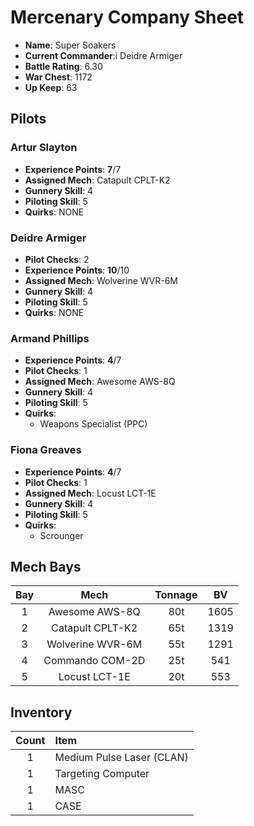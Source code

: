 # Mercenary Company Sheet

* **Name**: Super Soakers
* **Current Commander**:i Deidre Armiger
* **Battle Rating**: 6.30
* **War Chest**: 1172
* **Up Keep**: 63


## Pilots

### Artur Slayton

* **Experience Points**: **7**/7
* **Assigned Mech**: Catapult CPLT-K2
* **Gunnery Skill**: 4
* **Piloting Skill**: 5
* **Quirks**: NONE

### Deidre Armiger

* **Pilot Checks**: 2
* **Experience Points**: **10**/10
* **Assigned Mech**: Wolverine WVR-6M
* **Gunnery Skill**: 4
* **Piloting Skill**: 5
* **Quirks**: NONE

### Armand Phillips

* **Experience Points**: **4**/7
* **Pilot Checks**: 1
* **Assigned Mech**: Awesome AWS-8Q
* **Gunnery Skill**: 4
* **Piloting Skill**: 5
* **Quirks**:
    * Weapons Specialist (PPC)

### Fiona Greaves

* **Experience Points**: **4**/7
* **Pilot Checks**: 1
* **Assigned Mech**: Locust LCT-1E
* **Gunnery Skill**: 4
* **Piloting Skill**: 5
* **Quirks**:
    * Scrounger

## Mech Bays

| Bay | Mech             | Tonnage |  BV  |
|:---:|:----------------:|:-------:|:----:|
|  1  | Awesome AWS-8Q   | 80t     | 1605 |
|  2  | Catapult CPLT-K2 | 65t     | 1319 |
|  3  | Wolverine WVR-6M | 55t     | 1291 |
|  4  | Commando COM-2D  | 25t     | 541  |
|  5  | Locust LCT-1E    | 20t     | 553  |


## Inventory

| Count | Item                            |
|:-----:|:--------------------------------|
|  1    | Medium Pulse Laser (CLAN)
|  1    | Targeting Computer
|  1    | MASC
|  1    | CASE
